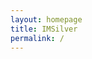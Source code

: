 ```yaml
---
layout: homepage
title: IMSilver
permalink: /
---
```

<!-- Type your notification here - the notification bar will not appear if this is empty. For other changes, refer to _data/homepage.yml to edit the homepage -->
